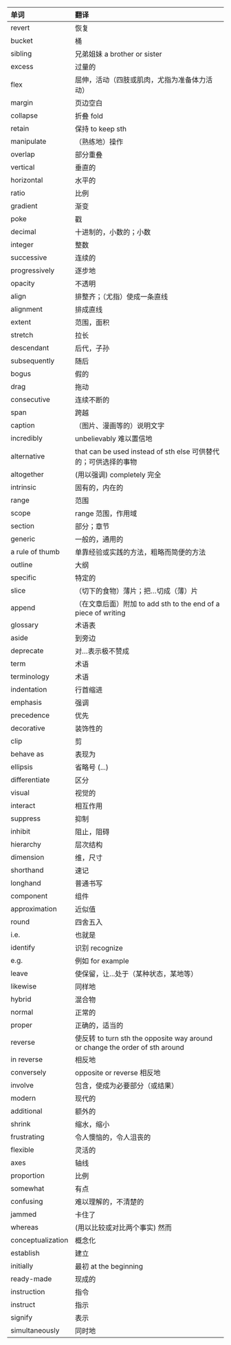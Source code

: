 | 单词              | 翻译                                                                         |
| :---------------- | :--------------------------------------------------------------------------- |
| revert            | 恢复                                                                         |
| bucket            | 桶                                                                           |
| sibling           | 兄弟姐妹 a brother or sister                                                 |
| excess            | 过量的                                                                       |
| flex              | 屈伸，活动（四肢或肌肉，尤指为准备体力活动）                                 |
| margin            | 页边空白                                                                     |
| collapse          | 折叠 fold                                                                    |
| retain            | 保持 to keep sth                                                             |
| manipulate        | （熟练地）操作                                                               |
| overlap           | 部分重叠                                                                     |
| vertical          | 垂直的                                                                       |
| horizontal        | 水平的                                                                       |
| ratio             | 比例                                                                         |
| gradient          | 渐变                                                                         |
| poke              | 戳                                                                           |
| decimal           | 十进制的，小数的；小数                                                       |
| integer           | 整数                                                                         |
| successive        | 连续的                                                                       |
| progressively     | 逐步地                                                                       |
| opacity           | 不透明                                                                       |
| align             | 排整齐；（尤指）使成一条直线                                                 |
| alignment         | 排成直线                                                                     |
| extent            | 范围，面积                                                                   |
| stretch           | 拉长                                                                         |
| descendant        | 后代，子孙                                                                   |
| subsequently      | 随后                                                                         |
| bogus             | 假的                                                                         |
| drag              | 拖动                                                                         |
| consecutive       | 连续不断的                                                                   |
| span              | 跨越                                                                         |
| caption           | （图片、漫画等的）说明文字                                                   |
| incredibly        | unbelievably 难以置信地                                                      |
| alternative       | that can be used instead of sth else 可供替代的；可供选择的事物              |
| altogether        | (用以强调) completely 完全                                                   |
| intrinsic         | 固有的，内在的                                                               |
| range             | 范围                                                                         |
| scope             | range 范围，作用域                                                           |
| section           | 部分；章节                                                                   |
| generic           | 一般的，通用的                                                               |
| a rule of thumb   | 单靠经验或实践的方法，粗略而简便的方法                                       |
| outline           | 大纲                                                                         |
| specific          | 特定的                                                                       |
| slice             | （切下的食物）薄片；把…切成（薄）片                                          |
| append            | （在文章后面）附加 to add sth to the end of a piece of writing               |
| glossary          | 术语表                                                                       |
| aside             | 到旁边                                                                       |
| deprecate         | 对…表示极不赞成                                                              |
| term              | 术语                                                                         |
| terminology       | 术语                                                                         |
| indentation       | 行首缩进                                                                     |
| emphasis          | 强调                                                                         |
| precedence        | 优先                                                                         |
| decorative        | 装饰性的                                                                     |
| clip              | 剪                                                                           |
| behave as         | 表现为                                                                       |
| ellipsis          | 省略号 (...)                                                                 |
| differentiate     | 区分                                                                         |
| visual            | 视觉的                                                                       |
| interact          | 相互作用                                                                     |
| suppress          | 抑制                                                                         |
| inhibit           | 阻止，阻碍                                                                   |
| hierarchy         | 层次结构                                                                     |
| dimension         | 维，尺寸                                                                     |
| shorthand         | 速记                                                                         |
| longhand          | 普通书写                                                                     |
| component         | 组件                                                                         |
| approximation     | 近似值                                                                       |
| round             | 四舍五入                                                                     |
| i.e.              | 也就是                                                                       |
| identify          | 识别 recognize                                                               |
| e.g.              | 例如 for example                                                             |
| leave             | 使保留，让...处于（某种状态，某地等）                                        |
| likewise          | 同样地                                                                       |
| hybrid            | 混合物                                                                       |
| normal            | 正常的                                                                       |
| proper            | 正确的，适当的                                                               |
| reverse           | 使反转 to turn sth the opposite way around or change the order of sth around |
| in reverse        | 相反地                                                                       |
| conversely        | opposite or reverse 相反地                                                   |
| involve           | 包含，使成为必要部分（或结果）                                               |
| modern            | 现代的                                                                       |
| additional        | 额外的                                                                       |
| shrink            | 缩水，缩小                                                                   |
| frustrating       | 令人懊恼的，令人沮丧的                                                       |
| flexible          | 灵活的                                                                       |
| axes              | 轴线                                                                         |
| proportion        | 比例                                                                         |
| somewhat          | 有点                                                                         |
| confusing         | 难以理解的，不清楚的                                                         |
| jammed            | 卡住了                                                                       |
| whereas           | (用以比较或对比两个事实) 然而                                                |
| conceptualization | 概念化                                                                       |
| establish         | 建立                                                                         |
| initially         | 最初 at the beginning                                                        |
| ready-made        | 现成的                                                                       |
| instruction       | 指令                                                                         |
| instruct          | 指示                                                                         |
| signify           | 表示                                                                         |
| simultaneously    | 同时地                                                                       |